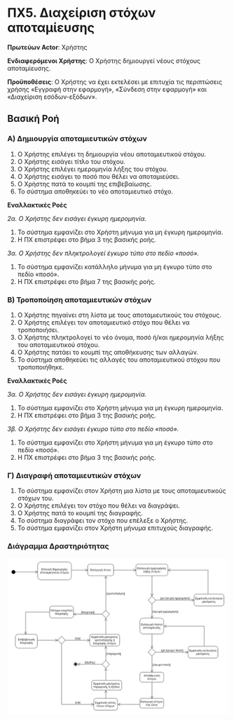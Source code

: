 <h1>ΠΧ5. Διαχείριση στόχων αποταμίευσης</h1>

**Πρωτεύων Actor**: Χρήστης

**Ενδιαφερόμενοι Χρήστης**: Ο Χρήστης δημιουργεί νέους στόχους αποταμίευσης.

**Προϋποθέσεις**: Ο Χρήστης να έχει εκτελέσει με επιτυχία τις περιπτώσεις χρήσης «Εγγραφή στην εφαρμογή», «Σύνδεση στην εφαρμογή» και «Διαχείριση εσόδων-εξόδων».


<h2>Βασική Ροή</h2>

<h3>Α) Δημιουργία αποταμιευτικών στόχων</h3>

1. Ο Χρήστης επιλέγει τη δημιουργία νέου αποταμιευτικού στόχου.
2. Ο Χρήστης εισάγει τίτλο του στόχου.
3. Ο Χρήστης επιλέγει ημερομηνία λήξης του στόχου.
4. Ο Χρήστης εισάγει το ποσό που θέλει να αποταμιεύσει.
5. Ο Χρήστης πατά το κουμπί της επιβεβαίωσης.
6. Το σύστημα αποθηκεύει το νέο αποταμιευτικό στόχο.

**Εναλλακτικές Ροές**

*2α. Ο Χρήστης δεν εισάγει έγκυρη ημερομηνία.*

 1. Το σύστημα εμφανίζει στο Χρήστη μήνυμα για μη έγκυρη ημερομηνία.
 2. Η ΠΧ επιστρέφει στο βήμα 3 της βασικής ροής.

*3α. Ο Χρήστης δεν πληκτρολογεί έγκυρο τύπο στο πεδίο «ποσό».*

 1. Το σύστημα εμφανίζει κατάλληλο μήνυμα για μη έγκυρο τύπο στο πεδίο «ποσό».
 2. Η ΠΧ επιστρέφει στο βήμα 7 της βασικής ροής.

<h3>Β) Τροποποίηση αποταμιευτικών στόχων</h3>

1. Ο Χρήστης πηγαίνει στη λίστα με τους αποταμιευτικούς του στόχους.
2. Ο Χρήστης επιλέγει τον αποταμιευτικό στόχο που θέλει να τροποποιήσει.
3. Ο Χρήστης πληκτρολογεί το νέο όνομα, ποσό ή/και ημερομηνία λήξης του αποταμιευτικού στόχου.
4. Ο Χρήστης πατάει το κουμπί της αποθήκευσης των αλλαγών.
5. Το σύστημα αποθηκεύει τις αλλαγές του αποταμιευτικού στόχου που τροποποιήθηκε.


**Εναλλακτικές Ροές**

*3α. Ο Χρήστης δεν εισάγει έγκυρη ημερομηνία.*

 1. Το σύστημα εμφανίζει στο Χρήστη μήνυμα για μη έγκυρη ημερομηνία.
 2. Η ΠΧ επιστρέφει στο βήμα 3 της βασικής ροής.
  
 *3β. Ο Χρήστης δεν εισάγει έγκυρο τύπο στο πεδίο «ποσό».*

 1. Το σύστημα εμφανίζει στο Χρήστη μήνυμα για μη έγκυρο τύπο στο πεδίο «ποσό».
 2. Η ΠΧ επιστρέφει στο βήμα 3 της βασικής ροής.

<h3>Γ) Διαγραφή αποταμιευτικών στόχων</h3>

1. Το σύστημα εμφανίζει στον Χρήστη μια λίστα με τους αποταμιευτικούς στόχων του.
2. Ο Χρήστης επιλέγει τον στόχο που θέλει να διαγράψει.
3. Ο Χρήστης πατά το κουμπί της διαγραφής.
4. Το σύστημα διαγράφει τον στόχο που επέλεξε ο Χρήστης.
5. Το σύστημα εμφανίζει στον Χρήστη μήνυμα επιτυχούς διαγραφής.

<h3>Διάγραμμα Δραστηριότητας</h3>

![Διάγραμμα Δραστηριότητας ΠΧ6](diagrams/uc5-activity-diagram.png)
